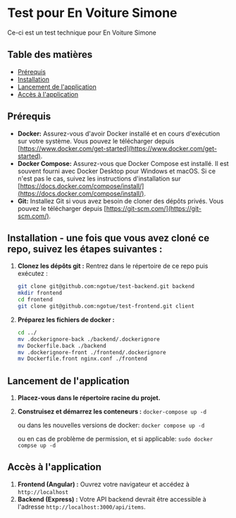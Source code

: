 # Test pour En Voiture Simone

Ce-ci est un test technique pour En Voiture Simone

## Table des matières

- [Prérequis](#prérequis)
- [Installation](#installation)
- [Lancement de l'application](#lancement-de-lapplication)
- [Accès à l'application](#accès-à-lapplication)

## Prérequis

- **Docker:** Assurez-vous d'avoir Docker installé et en cours d'exécution sur votre système. Vous pouvez le télécharger depuis [https://www.docker.com/get-started](https://www.docker.com/get-started).
- **Docker Compose:** Assurez-vous que Docker Compose est installé. Il est souvent fourni avec Docker Desktop pour Windows et macOS. Si ce n'est pas le cas, suivez les instructions d'installation sur [https://docs.docker.com/compose/install/](https://docs.docker.com/compose/install/).
- **Git:** Installez Git si vous avez besoin de cloner des dépôts privés. Vous pouvez le télécharger depuis [https://git-scm.com/](https://git-scm.com/).

## Installation - une fois que vous avez cloné ce repo, suivez les étapes suivantes :

1. **Clonez les dépôts git :** Rentrez dans le répertoire de ce repo puis exécutez :
    
   ```bash
   git clone git@github.com:ngotue/test-backend.git backend
   mkdir frontend
   cd frontend
   git clone git@github.com:ngotue/test-frontend.git client
   
2. **Préparez les fichiers de docker :**
    ```bash
    cd ../
    mv .dockerignore-back ./backend/.dockerignore
    mv Dockerfile.back ./backend
    mv .dockerignore-front ./frontend/.dockerignore
    mv Dockerfile.front nginx.conf ./frontend

## Lancement de l'application
1. **Placez-vous dans le répertoire racine du projet.**
2. **Construisez et démarrez les conteneurs :**
    ```docker-compose up -d```

    ou dans les nouvelles versions de docker:
    ```docker compose up -d```

    ou en cas de problème de permission, et si applicable:
    ```sudo docker compse up -d```

## Accès à l'application
1. **Frontend (Angular) :** Ouvrez votre navigateur et accédez à ```http://localhost```
2. **Backend (Express) :** Votre API backend devrait être accessible à l'adresse ```http://localhost:3000/api/items```.